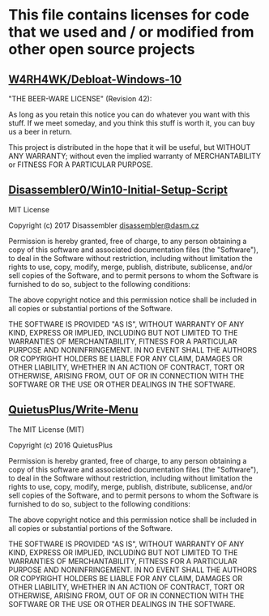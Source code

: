 # This file contains licenses for code that we used and / or modified from other open source projects

## [W4RH4WK/Debloat-Windows-10](https://github.com/W4RH4WK/Debloat-Windows-10)

"THE BEER-WARE LICENSE" (Revision 42):

As long as you retain this notice you can do whatever you want with this
stuff. If we meet someday, and you think this stuff is worth it, you can
buy us a beer in return.

This project is distributed in the hope that it will be useful, but WITHOUT
ANY WARRANTY; without even the implied warranty of MERCHANTABILITY or
FITNESS FOR A PARTICULAR PURPOSE.

## [Disassembler0/Win10-Initial-Setup-Script](https://github.com/Disassembler0/Win10-Initial-Setup-Script)

MIT License

Copyright (c) 2017 Disassembler <disassembler@dasm.cz>

Permission is hereby granted, free of charge, to any person obtaining a copy
of this software and associated documentation files (the "Software"), to deal
in the Software without restriction, including without limitation the rights
to use, copy, modify, merge, publish, distribute, sublicense, and/or sell
copies of the Software, and to permit persons to whom the Software is
furnished to do so, subject to the following conditions:

The above copyright notice and this permission notice shall be included in all
copies or substantial portions of the Software.

THE SOFTWARE IS PROVIDED "AS IS", WITHOUT WARRANTY OF ANY KIND, EXPRESS OR
IMPLIED, INCLUDING BUT NOT LIMITED TO THE WARRANTIES OF MERCHANTABILITY,
FITNESS FOR A PARTICULAR PURPOSE AND NONINFRINGEMENT. IN NO EVENT SHALL THE
AUTHORS OR COPYRIGHT HOLDERS BE LIABLE FOR ANY CLAIM, DAMAGES OR OTHER
LIABILITY, WHETHER IN AN ACTION OF CONTRACT, TORT OR OTHERWISE, ARISING FROM,
OUT OF OR IN CONNECTION WITH THE SOFTWARE OR THE USE OR OTHER DEALINGS IN THE
SOFTWARE.

## [QuietusPlus/Write-Menu](https://github.com/QuietusPlus/Write-Menu)

The MIT License (MIT)

Copyright (c) 2016 QuietusPlus

Permission is hereby granted, free of charge, to any person obtaining a copy
of this software and associated documentation files (the "Software"), to deal
in the Software without restriction, including without limitation the rights
to use, copy, modify, merge, publish, distribute, sublicense, and/or sell
copies of the Software, and to permit persons to whom the Software is
furnished to do so, subject to the following conditions:

The above copyright notice and this permission notice shall be included in all
copies or substantial portions of the Software.

THE SOFTWARE IS PROVIDED "AS IS", WITHOUT WARRANTY OF ANY KIND, EXPRESS OR
IMPLIED, INCLUDING BUT NOT LIMITED TO THE WARRANTIES OF MERCHANTABILITY,
FITNESS FOR A PARTICULAR PURPOSE AND NONINFRINGEMENT. IN NO EVENT SHALL THE
AUTHORS OR COPYRIGHT HOLDERS BE LIABLE FOR ANY CLAIM, DAMAGES OR OTHER
LIABILITY, WHETHER IN AN ACTION OF CONTRACT, TORT OR OTHERWISE, ARISING FROM,
OUT OF OR IN CONNECTION WITH THE SOFTWARE OR THE USE OR OTHER DEALINGS IN THE
SOFTWARE.
